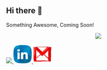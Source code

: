 ## Hi there 👋

Something Awesome, Coming Soon!

<p align="center">
  <img src="https://capsule-render.vercel.app/api?type=waving&color=gradient&height=100&section=header&text=Hey%20Everyone!&animation=fadeIn&fontSize=90" />
</p>


<a href="https://www.instagram.com/aditya_bhanwadiya/">
  <img height="50" src="https://user-images.githubusercontent.com/46517096/166974368-9798f39f-1f46-499c-b14e-81f0a3f83a06.png"/>
</a>
<a href="https://www.linkedin.com/in/aditya-bhanwadiya/">
  <img height="50" src="274785_hr_recruitment_social network_linkedin_icon.png"/>
</a>

<a href="mailto:bhanwadiya.aditya@gmail.com">
  <img height="50" src="56275_email_gmail_mail_icon.png"/>
</a>
